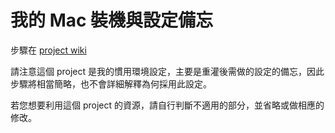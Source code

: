 # 我的 Mac 裝機與設定備忘

步驟在 [project wiki](https://github.com/ascendbruce/dotfiles/wiki)

請注意這個 project 是我的慣用環境設定，主要是重灌後需做的設定的備忘，因此步驟將相當簡略，也不會詳細解釋為何採用此設定。

若您想要利用這個 project 的資源，請自行判斷不適用的部分，並省略或做相應的修改。
